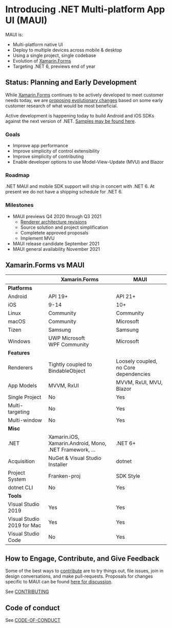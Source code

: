 # Introducing .NET Multi-platform App UI (MAUI)

MAUI is:

* Multi-platform native UI
* Deploy to multiple devices across mobile & desktop
* Using a single project, single codebase
* Evolution of [Xamarin.Forms](https://github.com/xamarin/xamarin.forms)
* Targeting .NET 6, previews end of year

## Status: Planning and Early Development

While [Xamarin.Forms](https://github.com/xamarin/xamarin.forms) continues to be actively developed to meet customer needs today, we are [proposing evolutionary changes](../../issues) based on some early customer research of what would be most beneficial.

Active development is happening today to build Android and iOS SDKs against the next version of .NET. [Samples may be found here](https://github.com/xamarin/net5-samples).

### Goals

* Improve app performance
* Improve simplicity of control extensibility
* Improve simplicity of contributing
* Enable developer options to use Model-View-Update (MVU) and Blazor

### Roadmap

.NET MAUI and mobile SDK support will ship in concert with .NET 6. At present we do not have a shipping schedule for .NET 6.

### Milestones

* MAUI previews Q4 2020 through Q3 2021
  * [Renderer architecture revisions](https://github.com/dotnet/maui/issues/28)
  * Source solution and project simplification
  * Completete approved proposals
  * Implement MVU
* MAUI release candidate September 2021
* MAUI general availability November 2021

## Xamarin.Forms vs MAUI


|  |Xamarin.Forms  |MAUI  |
|---------|---------|---------|
|**Platforms**     |         |         |
|Android     |API 19+        |API 21+        |
|iOS     |9-14         |10+         |
|Linux     |Community         |Community         |
|macOS     |Community         |Microsoft         |
|Tizen     |Samsung           |Samsung           |
|Windows     |UWP Microsoft<br/>WPF Community         |Microsoft         |
|**Features**     |         |         |
|Renderers     |Tightly coupled to BindableObject         |Loosely coupled, no Core dependencies         |
|App Models     |MVVM, RxUI         |MVVM, RxUI, MVU, Blazor         |
|Single Project     |No         |Yes         |
|Multi-targeting     |No         |Yes         |
|Multi-window     |No         |Yes         |
|**Misc**     |         |         |
|.NET     |Xamarin.iOS, Xamarin.Android, Mono, .NET Framework, ...         |.NET 6+         |
|Acquisition |NuGet & Visual Studio Installer |dotnet |
|Project System     |Franken-proj         |SDK Style         |
|dotnet CLI     |No         |Yes         |
|**Tools**     |         |         |
|Visual Studio 2019     |Yes         |Yes         |
|Visual Studio 2019 for Mac     |Yes         |Yes         |
|Visual Studio Code     |No         |Yes         |

## How to Engage, Contribute, and Give Feedback

Some of the best ways to [contribute](./CONTRIBUTING.md) are to try things out, file issues, join in design conversations,
and make pull-requests. Proposals for changes specific to MAUI can be found [here for discussion](../../issues).

See [CONTRIBUTING](./CONTRIBUTING.md)

## Code of conduct

See [CODE-OF-CONDUCT](./CODE-OF-CONDUCT.md)

